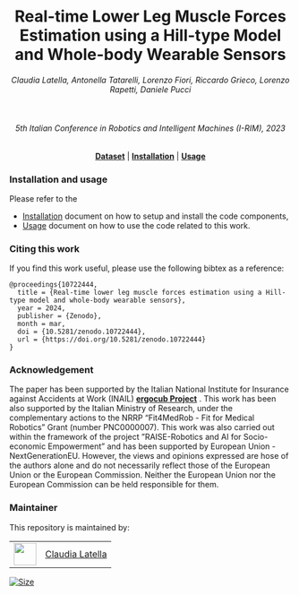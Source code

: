 <h1 align="center">
Real-time Lower Leg Muscle Forces Estimation using a Hill-type Model and Whole-body Wearable Sensors
</h1>

<div align="center">
<h6> 
Claudia Latella, Antonella Tatarelli, Lorenzo Fiori, Riccardo Grieco, Lorenzo Rapetti, Daniele Pucci </h6> 
</div>

<p align="center"><img src="https://github.com/ami-iit/paper_latella_2023_irim_muscle-force-estimation/assets/10923418/62e38997-5d86-4cbb-8391-fb82ebb125ad" alt=""/></p>

<div align="center">
 <h6>  5th Italian Conference in Robotics and Intelligent Machines (I-RIM), 2023 </h6> 
</div>

<div align="center">
<a href="https://huggingface.co/datasets/ami-iit/paper_latella_2023_irim_muscle-force-estimation_dataset"><b>Dataset</b></a> |
<a href="https://github.com/ami-iit/paper_latella_2023_irim_muscle-force-estimation/blob/master/instructions/installation.md"><b>Installation</b></a> |
<a href="https://github.com/ami-iit/paper_latella_2023_irim_muscle-force-estimation/blob/master/instructions/usage.md"><b>Usage</b></a>
</div>

### Installation and usage
Please refer to the

- [Installation](https://github.com/ami-iit/paper_latella_2023_irim_muscle-force-estimation/blob/master/instructions/installation.md) document on how to setup and install the code components,
- [Usage](https://github.com/ami-iit/paper_latella_2023_irim_muscle-force-estimation/blob/master/instructions/usage.md) document on how to use the code related to this work.

### Citing this work
If you find this work useful, please use the following bibtex as a reference:

```
@proceedings{10722444,
  title = {Real-time lower leg muscle forces estimation using a Hill-type model and whole-body wearable sensors},
  year = 2024,
  publisher = {Zenodo},
  month = mar,
  doi = {10.5281/zenodo.10722444},
  url = {https://doi.org/10.5281/zenodo.10722444}
}
```

### Acknowledgement
The paper has been supported by the Italian National Institute for Insurance against Accidents at Work (INAIL)  <a href="https://ergocub.eu/"><b>ergocub Project</b></a> . This work has been also supported by the Italian Ministry of Research, under the complementary actions to the NRRP “Fit4MedRob - Fit for Medical Robotics” Grant (number PNC0000007). This work was also carried out within the framework of the project ”RAISE-Robotics and AI for Socio-economic Empowerment” and has been supported by European Union - NextGenerationEU. However, the views and opinions expressed are hose of the authors alone and do not necessarily reflect those of the European Union or the European Commission. Neither the European Union nor the European Commission can be held responsible for them.

### Maintainer
This repository is maintained by:

| | |
|:---:|:---:|
| [<img src="https://user-images.githubusercontent.com/10923418/111134395-dff85e80-857b-11eb-9d47-2f598e8792d7.png" width="40">](https://github.com/claudia-lat) | [Claudia Latella](https://github.com/claudia-lat) |

<p align="left">
   <a href="https://github.com/ami-iit/paper_latella_2023_irim_muscle-force-estimation/blob/main/LICENSE"><img src="https://img.shields.io/github/license/ami-iit/paper_latella_2023_irim_muscle-force-estimation" alt="Size" class="center"/></a>
